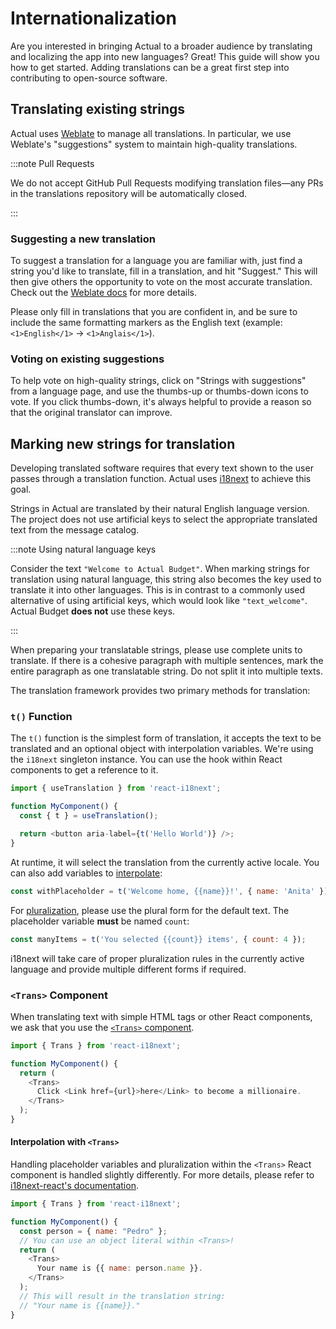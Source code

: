 # Internationalization

Are you interested in bringing Actual to a broader audience by translating and localizing the app into new languages? Great! This guide will show you how to get started. Adding translations can be a great first step into contributing to open-source software.

## Translating existing strings

Actual uses [Weblate](https://hosted.weblate.org/projects/actualbudget/actual) to manage all translations. In particular, we use Weblate's "suggestions" system to maintain high-quality translations.

:::note Pull Requests

We do not accept GitHub Pull Requests modifying translation files—any PRs in the translations repository will be automatically closed.

:::

### Suggesting a new translation

To suggest a translation for a language you are familiar with, just find a string you'd like to translate, fill in a translation, and hit "Suggest." This will then give others the opportunity to vote on the most accurate translation. Check out the [Weblate docs](https://docs.weblate.org/en/latest/user/translating.html) for more details.

Please only fill in translations that you are confident in, and be sure to include the same formatting markers as the English text (example: `<1>English</1>` -> `<1>Anglais</1>`).

### Voting on existing suggestions

To help vote on high-quality strings, click on "Strings with suggestions" from a language page, and use the thumbs-up or thumbs-down icons to vote. If you click thumbs-down, it's always helpful to provide a reason so that the original translator can improve.

## Marking new strings for translation

Developing translated software requires that every text shown to the user passes through a translation function. Actual uses [i18next](https://www.i18next.com/) to achieve this goal.

Strings in Actual are translated by their natural English language version. The project does not use artificial keys to select the appropriate translated text from the message catalog.

:::note Using natural language keys

Consider the text `"Welcome to Actual Budget"`. When marking strings for translation using natural language, this string also becomes the key used to translate it into other languages. This is in contrast to a commonly used alternative of using artificial keys, which would look like `"text_welcome"`. Actual Budget **does not** use these keys.

:::

When preparing your translatable strings, please use complete units to translate. If there is a cohesive paragraph with multiple sentences, mark the entire paragraph as one translatable string. Do not split it into multiple texts.

The translation framework provides two primary methods for translation:

### `t()` Function

The `t()` function is the simplest form of translation, it accepts the text to be translated and an optional object with interpolation variables. We're using the `i18next` singleton instance. You can use the hook within React components to get a reference to it.

```javascript
import { useTranslation } from 'react-i18next';

function MyComponent() {
  const { t } = useTranslation();

  return <button aria-label={t('Hello World')} />;
}
```

At runtime, it will select the translation from the currently active locale. You can also add variables to [interpolate](https://www.i18next.com/translation-function/interpolation):

```javascript
const withPlaceholder = t('Welcome home, {{name}}!', { name: 'Anita' });
```

For [pluralization](https://www.i18next.com/translation-function/plurals), please use the plural form for the default text. The placeholder variable **must** be named `count`:

```javascript
const manyItems = t('You selected {{count}} items', { count: 4 });
```

i18next will take care of proper pluralization rules in the currently active language and provide multiple different forms if required.

### `<Trans>` Component

When translating text with simple HTML tags or other React components, we ask that you use the [`<Trans>` component](https://react.i18next.com/latest/trans-component).

```javascript
import { Trans } from 'react-i18next';

function MyComponent() {
  return (
    <Trans>
      Click <Link href={url}>here</Link> to become a millionaire.
    </Trans>
  );
}
```

#### Interpolation with `<Trans>`

Handling placeholder variables and pluralization within the `<Trans>` React component is handled slightly differently. For more details, please refer to [i18next-react's documentation](https://react.i18next.com/latest/trans-component#interpolation).


```javascript
import { Trans } from 'react-i18next';

function MyComponent() {
  const person = { name: "Pedro" };
  // You can use an object literal within <Trans>!
  return (
    <Trans>
      Your name is {{ name: person.name }}.
    </Trans>
  );
  // This will result in the translation string:
  // "Your name is {{name}}."
}
```
